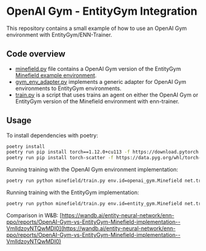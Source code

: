 # OpenAI Gym - EntityGym Integration

This repository contains a small example of how to use an OpenAI Gym environment with EntityGym/ENN-Trainer.


## Code overview

- [minefield.py](minefield/minefield.py) file contains a OpenAI Gym version of the EntityGym [Minefield example environment](https://github.com/entity-neural-network/entity-gym/blob/cb7e5a7d13edcc9ebbff6601511b21e5d555f73e/entity_gym/examples/minefield.py).
- [gym_env_adapter.py](minefield/gym_env_adapter.py) implements a generic adapter for OpenAI Gym environments to EntityGym environments.
- [train.py](train.py) is a script that uses trains an agent on either the OpenAI Gym or EntityGym version of the Minefield environment with enn-trainer.

## Usage

To install dependencies with poetry:

```bash
poetry install
poetry run pip install torch==1.12.0+cu113 -f https://download.pytorch.org/whl/cu113/torch_stable.html
poetry run pip install torch-scatter -f https://data.pyg.org/whl/torch-1.12.0+cu113.html
```

Running training with the OpenAI Gym environment implementation:

```bash
poetry run python minefield/train.py env.id=openai_gym.Minefield net.translation='(reference_entity: "Vehicle", position_features: ["_0", "_1"], rotation_angle_feature: "_2")'
```

Running training with the EntityGym implementation:

```bash
poetry run python minefield/train.py env.id=entity_gym.Minefield net.translation='(reference_entity: "Vehicle", position_features: ["x_pos", "y_pos"], rotation_vec_features: ["direction"])'
```

Comparison in W&B: [https://wandb.ai/entity-neural-network/enn-ppo/reports/OpenAI-Gym-vs-EntityGym-Minefield-implementation--VmlldzoyNTQwMDI0](https://wandb.ai/entity-neural-network/enn-ppo/reports/OpenAI-Gym-vs-EntityGym-Minefield-implementation--VmlldzoyNTQwMDI0)

